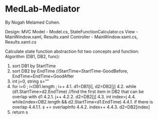 # MedLab-Mediator
By Nogah Melamed Cohen.

Design: MVC
Model - Model.cs, StateFunctionCalculator.cs
View - MainWindow.xaml, Results.xaml
Controller - MainWindow.xaml.cs, Results.xaml.cs

Calculate state function abstraction fot two concepts and function:
Algorithm (DB1, DB2, func):

1. sort DB1 by StartTime
2. sort DB2 by EndTime
//StartTime=StartTime-GoodBefore, EndTime=EndTime+GoodAfter
3. int j=0, string s=""
4. for i=0 ; i<DB1.length ; i++
  4.1. d1=DB1[i], d2=DB2[j]
  4.2. while (d1.StartTime>d2.EndTime) //find the first item in DB2 that can be overlap with d1
    4.2.1. j++
    4.2.2. d2=DB2[j]
  4.3. int index=j
  4.4. while(index<DB2.length && d2.StartTime<d1.EndTime)
    4.4.1. if there is overlap
      4.4.1.1. s += overlapInfo
    4.4.2. index++
    4.4.3. d2=DB2[index]
5. return s

